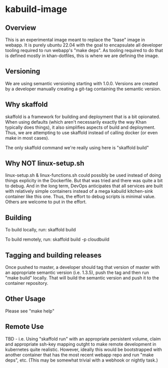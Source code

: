 # kabuild-image

## Overview

This is an experimental image meant to replace the "base" image in webapp. 
It is purely ubuntu 22.04 with the goal to encapsulate all developer tooling
required to run webapp's "make deps". As tooling required to do that is
defined mostly in khan-dotfiles, this is where we are defining the image.

## Versioning

We are using semantic versioning starting with 1.0.0. Versions are created
by a developer manually creating a git-tag containing the semantic version.

## Why skaffold

skaffold is a framework for building and deployment that is a bit opionated.
When using defaults (which aren't necessarily exactly the way Khan typically
does things), it also simplifies aspects of build and deployment. Thus, we
are attempting to use skaffold instead of calling docker (or even make in
most cases).

The only skaffold command we're really using here is "skaffold build"

## Why NOT linux-setup.sh

linux-setup.sh & linux-functions.sh could possibly be used instead of
doing things explicity in the Dockerfile. But that was tried and there was
quite a bit to debug. And in the long term, DevOps anticipates that all
services are built with relatively simple containers instead of a mega
kabuild kitchen-sink container like this one. Thus, the effort to debug
scripts is minimal value. Others are welcome to put in the effort.

## Building

To build locally, run: skaffold build

To build remotely, run: skaffold build -p cloudbuild

## Tagging and building releases

Once pushed to master, a developer should tag that version of master
with an appropriate semantic version (i.e. 1.3.5), push the tag and 
then run "make build" locally. That will build the semantic version
and push it to the container repository.

## Other Usage

Please see "make help"

## Remote Use

TBD - i.e. Using "skaffold run" with an appropriate persistent
volume, claim and appropriate ssh-key mapping outght to make remote
development in kubernetes quite realistic. However, ideally this would
be bootstrapped with another container that has the most recent webapp
repo and run "make deps", etc. (This may be somewhat trivial with a
webhook or nightly task.)
